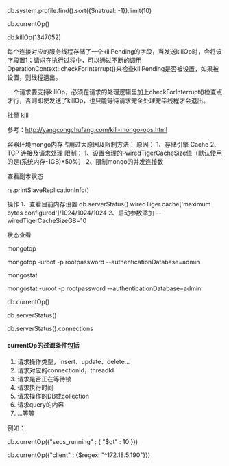 db.system.profile.find().sort({$natrual: -1}).limit(10)

db.currentOp()

db.killOp(1347052)

每个连接对应的服务线程存储了一个killPending的字段，当发送killOp时，会将该字段置1；请求在执行过程中，可以通过不断的调用OperationContext::checkForInterrupt()来检查killPending是否被设置，如果被设置，则线程退出。

一个请求要支持killOp，必须在请求的处理逻辑里加上checkForInterrupt()检查点才行，否则即使发送了killOp，也只能等待请求完全处理完毕线程才会退出。

批量 kill

参考：http://yangcongchufang.com/kill-mongo-ops.html

容器环境mongo内存占用过大原因及限制方法：
原因：
1、存储引擎 Cache
2、TCP 连接及请求处理
限制：
1、设置合理的-wiredTigerCacheSize值（默认使用的是(系统内存-1GB)*50%）
2、限制mongo的并发连接数

查看副本状态

rs.printSlaveReplicationInfo()



操作
1、查看目前内存设置
db.serverStatus().wiredTiger.cache['maximum bytes configured']/1024/1024/1024
2、启动参数添加 --wiredTigerCacheSizeGB=10



状态查看

mongotop

mongotop -uroot -p rootpassword --authenticationDatabase=admin

mongostat

mongostat -uroot -p rootpassword --authenticationDatabase=admin

db.currentOp() 

db.serverStatus()

db.serverStatus().connections

#### currentOp的过滤条件包括

1. 请求操作类型，insert、update、delete…
2. 请求对应的connectionId，threadId
3. 请求是否正在等待锁
4. 请求执行时间
5. 请求操作的DB或collection
6. 请求query的内容
7. …等等

例如：

db.currentOp({"secs_running" : { "$gt" : 10 }})

db.currentOp({"client" : {$regex: "^172.18.5.190"}})

